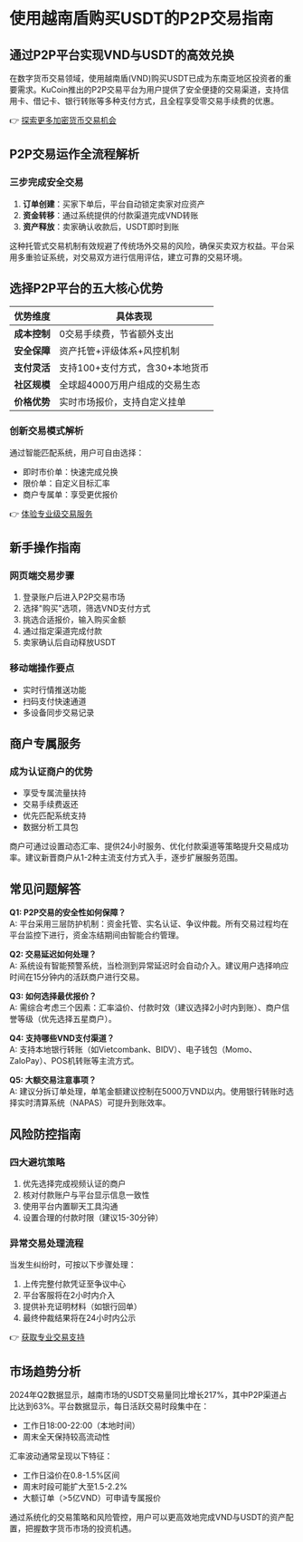 # 使用越南盾购买USDT的P2P交易指南

## 通过P2P平台实现VND与USDT的高效兑换

在数字货币交易领域，使用越南盾(VND)购买USDT已成为东南亚地区投资者的重要需求。KuCoin推出的P2P交易平台为用户提供了安全便捷的交易渠道，支持信用卡、借记卡、银行转账等多种支付方式，且全程享受零交易手续费的优惠。

👉 [探索更多加密货币交易机会](https://bit.ly/okx_welcome)

## P2P交易运作全流程解析

### 三步完成安全交易
1. **订单创建**：买家下单后，平台自动锁定卖家对应资产
2. **资金转移**：通过系统提供的付款渠道完成VND转账
3. **资产释放**：卖家确认收款后，USDT即时到账

这种托管式交易机制有效规避了传统场外交易的风险，确保买卖双方权益。平台采用多重验证系统，对交易双方进行信用评估，建立可靠的交易环境。

## 选择P2P平台的五大核心优势

| 优势维度       | 具体表现                     |
|----------------|----------------------------|
| **成本控制**   | 0交易手续费，节省额外支出   |
| **安全保障**   | 资产托管+评级体系+风控机制  |
| **支付灵活**   | 支持100+支付方式，含30+本地货币 |
| **社区规模**   | 全球超4000万用户组成的交易生态 |
| **价格优势**   | 实时市场报价，支持自定义挂单 |

### 创新交易模式解析
通过智能匹配系统，用户可自由选择：
- 即时市价单：快速完成兑换
- 限价单：自定义目标汇率
- 商户专属单：享受更优报价

👉 [体验专业级交易服务](https://bit.ly/okx_welcome)

## 新手操作指南

### 网页端交易步骤
1. 登录账户后进入P2P交易市场
2. 选择"购买"选项，筛选VND支付方式
3. 挑选合适报价，输入购买金额
4. 通过指定渠道完成付款
5. 卖家确认后自动释放USDT

### 移动端操作要点
- 实时行情推送功能
- 扫码支付快速通道
- 多设备同步交易记录

## 商户专属服务

### 成为认证商户的优势
- 享受专属流量扶持
- 交易手续费返还
- 优先匹配系统支持
- 数据分析工具包

商户可通过设置动态汇率、提供24小时服务、优化付款渠道等策略提升交易成功率。建议新晋商户从1-2种主流支付方式入手，逐步扩展服务范围。

## 常见问题解答

**Q1: P2P交易的安全性如何保障？**  
A: 平台采用三层防护机制：资金托管、实名认证、争议仲裁。所有交易过程均在平台监控下进行，资金冻结期间由智能合约管理。

**Q2: 交易延迟如何处理？**  
A: 系统设有智能预警系统，当检测到异常延迟时会自动介入。建议用户选择响应时间在15分钟内的活跃商户进行交易。

**Q3: 如何选择最优报价？**  
A: 需综合考虑三个因素：汇率溢价、付款时效（建议选择2小时内到账）、商户信誉等级（优先选择五星商户）。

**Q4: 支持哪些VND支付渠道？**  
A: 支持本地银行转账（如Vietcombank、BIDV）、电子钱包（Momo、ZaloPay）、POS机转账等主流方式。

**Q5: 大额交易注意事项？**  
A: 建议分拆订单处理，单笔金额建议控制在5000万VND以内。使用银行转账时选择实时清算系统（NAPAS）可提升到账效率。

## 风险防控指南

### 四大避坑策略
1. 优先选择完成视频认证的商户
2. 核对付款账户与平台显示信息一致性
3. 使用平台内置聊天工具沟通
4. 设置合理的付款时限（建议15-30分钟）

### 异常交易处理流程
当发生纠纷时，可按以下步骤处理：
1. 上传完整付款凭证至争议中心
2. 平台客服将在2小时内介入
3. 提供补充证明材料（如银行回单）
4. 最终仲裁结果将在24小时内公示

👉 [获取专业交易支持](https://bit.ly/okx_welcome)

## 市场趋势分析

2024年Q2数据显示，越南市场的USDT交易量同比增长217%，其中P2P渠道占比达到63%。平台数据显示，每日活跃交易时段集中在：
- 工作日18:00-22:00（本地时间）
- 周末全天保持较高流动性

汇率波动通常呈现以下特征：
- 工作日溢价在0.8-1.5%区间
- 周末时段可能扩大至1.5-2.2%
- 大额订单（>5亿VND）可申请专属报价

通过系统化的交易策略和风险管控，用户可以更高效地完成VND与USDT的资产配置，把握数字货币市场的投资机遇。